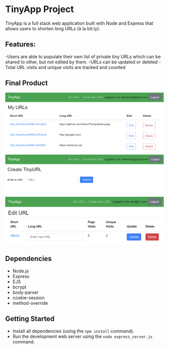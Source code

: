 # TinyApp Project

TinyApp is a full stack web application built with Node and Express that allows users to shorten long URLs (à la bit.ly).

## Features:

-Users are able to populate their own list of private tiny URLs which can be shared to other, but not edited by them.
-URLs can be updated or deleted
-Total URL visits and unique visits are tracked and counted

## Final Product

!["URLs page"](https://github.com/AdamTranquilla/tinyapp/blob/154460112e7060b1d80f4c45d6a88323673e914d/docs/urls-page.png?raw=true)
!["Create new URL page"](https://github.com/AdamTranquilla/tinyapp/blob/master/docs/new-url-page.png?raw=true)
!["Edit URL page"](https://github.com/AdamTranquilla/tinyapp/blob/master/docs/edit-url-page-visits.png?raw=true)

## Dependencies

- Node.js
- Express
- EJS
- bcrypt
- body-parser
- cookie-session
- method-override

## Getting Started

- Install all dependencies (using the `npm install` command).
- Run the development web server using the `node express_server.js` command.
